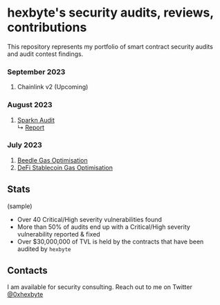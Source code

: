 # hexbyte's security audits, reviews, contributions

This repository represents my portfolio of smart contract security audits and audit contest findings.

### September 2023
1. Chainlink v2 (Upcoming)

### August 2023
1. [Sparkn Audit](https://github.com/Cyfrin/2023-08-sparkn/) <br/>
    ↳ [Report](reports/sparkn.md)

### July 2023

1. [Beedle Gas Optimisation](https://github.com/Cyfrin/2023-07-beedle/issues/45)
2. [DeFi Stablecoin Gas Optimisation](https://github.com/Cyfrin/2023-07-foundry-defi-stablecoin/issues/200)


## Stats
(sample)
- Over 40 Critical/High severity vulnerabilities found
- More than 50% of audits end up with a Critical/High severity vulnerability reported & fixed
- Over $30,000,000 of TVL is held by the contracts that have been audited by `hexbyte`

## Contacts
I am available for security consulting. Reach out to me on Twitter [@0xhexbyte](https://twitter.com/0xhexbyte)
